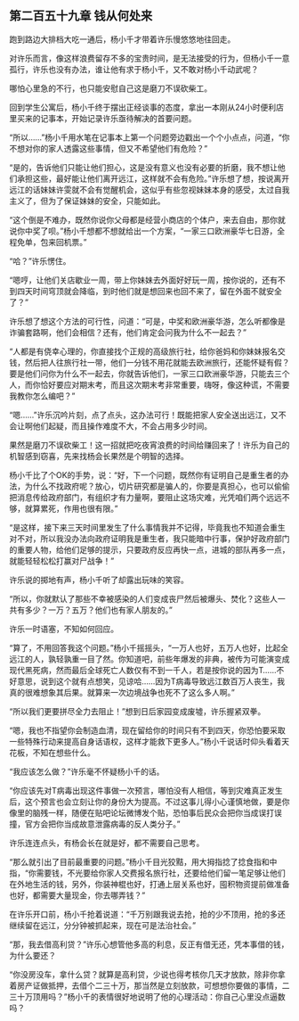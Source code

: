 ## 第二百五十九章 钱从何处来
跑到路边大排档大吃一通后，杨小千才带着许乐慢悠悠地往回走。

对许乐而言，像这样浪费留存不多的宝贵时间，是无法接受的行为，但杨小千一意孤行，许乐也没有办法，谁让他有求于杨小千，又不敢对杨小千动武呢？

哪怕心里急的不行，也只能安慰自己这是磨刀不误砍柴工。

回到学生公寓后，杨小千终于摆出正经谈事的态度，拿出一本刚从24小时便利店里买来的记事本，开始记录许乐亟待解决的首要问题。

“所以……”杨小千用水笔在记事本上第一个问题旁边戳出一个个小点点，问道，“你不想对你的家人透露这些事情，但又不希望他们有危险？”

“是的，告诉他们只能让他们担心，这是没有意义也没有必要的折磨，我不想让他们承担这些，最好能让他们离开远江，这样就不会有危险。”许乐想了想，按说离开远江的话妹妹许雯就不会有觉醒机会，这似乎有些忽视妹妹本身的感受，太过自我主义了，但为了保证妹妹的安全，只能如此。

“这个倒是不难办，既然你说你父母都是经营小商店的个体户，来去自由，那你就说你中奖了呗。”杨小千想都不想就给出一个方案，“一家三口欧洲豪华七日游，全程免单，包来回机票。”

“哈？”许乐愣住。

“嗯哼，让他们关店歇业一周，带上你妹妹去外面好好玩一周，按你说的，还有不到四天时间穹顶就会降临，到时他们就是想回来也回不来了，留在外面不就安全了？”

许乐想了想这个方法的可行性，问道：“可是，中奖和欧洲豪华游，怎么听都像是诈骗套路啊，他们会相信？还有，他们肯定会问我为什么不一起去？”

“人都是有侥幸心理的，你直接找个正规的高级旅行社，给你爸妈和你妹妹报名交钱，然后把人往旅行社一带，他们一分钱不用花就能去欧洲旅行，还能怀疑有假？要是他们问你为什么不一起去，你就告诉他们，一家三口欧洲豪华游，只能去三个人，而你恰好要应对期末考，而且这次期末考非常重要，嗨呀，像这种谎，不需要我教你怎么编吧？”

“嗯……”许乐沉吟片刻，点了点头，这办法可行！既能把家人安全送出远江，又不会让啊他们起疑，而且操作难度不大，不会占用多少时间。

果然是磨刀不误砍柴工！这一招就把吃夜宵浪费的时间给赚回来了！许乐为自己的机智感到窃喜，先来找杨会长果然是个明智的选择。

杨小千比了个OK的手势，说：“好，下一个问题，既然你有证明自己是重生者的办法，为什么不找政府呢？放心，切片研究都是骗人的，你要是真担心，也可以偷偷把消息传给政府部门，有组织才有力量啊，要阻止这场灾难，光凭咱们两个远远不够，就算累死，作用也很有限。”

“是这样，接下来三天时间里发生了什么事情我并不记得，毕竟我也不知道会重生对不对，所以我没办法向政府证明我是重生者，我只能暗中行事，保护好政府部门的重要人物，给他们足够的提示，只要政府反应再快一点，进城的部队再多一点，就能轻轻松松打赢对尸战争！”

许乐说的掷地有声，杨小千听了却露出玩味的笑容。

“所以，你就默认了那些不幸被感染的人们变成丧尸然后被爆头、焚化？这些人一共有多少？一万？五万？他们也有家人朋友的。”

许乐一时语塞，不知如何回应。

“算了，不用回答我这个问题。”杨小千摇摇头，“一万人也好，五万人也好，比起全远江的人，孰轻孰重一目了然。你知道吧，前些年爆发的非典，被传为可能演变成现代黑死病，然而最后全球死亡人数仅有不到一千人，若是按你说的因为T……不好意思，说到这个就有点想笑，见谅哈……因为T病毒导致远江数百万人丧生，我真的很难想象其后果。就算来一次边境战争也死不了这么多人啊。”

“所以我们更要拼尽全力去阻止！”想到日后家园变成废墟，许乐握紧双拳。

“嗯，我也不指望你会制造血清，现在留给你的时间只有不到四天，你恐怕要采取一些特殊行动来提高自身话语权，这样才能救下更多人。”杨小千说话时仰头看着天花板，不知在想些什么。

“我应该怎么做？”许乐毫不怀疑杨小千的话。

“你应该先对T病毒出现这件事做一次预言，哪怕没有人相信，等到灾难真正发生后，这个预言也会立刻让你的身份大为提高。不过这事儿得小心谨慎地做，要是你像里的脑残一样，随便在贴吧论坛微博发个贴，恐怕事后民众会把你当成误打误撞，官方会把你当成故意泄露病毒的反人类分子。”

许乐连连点头，有杨会长在就是好，都不需要自己思考。

“那么就引出了目前最重要的问题。”杨小千目光狡黠，用大拇指捻了捻食指和中指，“你需要钱，不光要给你家人交费报名旅行社，还要给他们留一笔足够让他们在外地生活的钱，另外，你装神棍也好，打通上层关系也好，囤积物资提前做准备也好，都需要大量现金，你去哪弄钱？”

在许乐开口前，杨小千抢着说道：“千万别跟我说去抢，抢的少不顶用，抢的多还继续留在远江，分分钟被抓起来，现在可是法治社会。”

“那，我去借高利贷？”许乐心想管他多高的利息，反正有借无还，凭本事借的钱，为什么要还？

“你没房没车，拿什么贷？就算是高利贷，少说也得考核你几天才放款，除非你拿着房产证做抵押，去借个二三十万，那当然是立刻放款，可想想你要做的事情，二三十万顶用吗？”杨小千的表情很好地说明了他的心理活动：你自己心里没点逼数吗？

